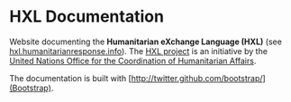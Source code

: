 # HXL Documentation 

Website documenting the **Humanitarian eXchange Language (HXL)** (see [hxl.humanitarianresponse.info](http://hxl.humanitarianresponse.info)). The [HXL project](https://sites.google.com/site/hxlproject/) is an initiative by the [United Nations Office for the Coordination of Humanitarian Affairs](http://unocha.org/).

The documentation is built with [http://twitter.github.com/bootstrap/](Bootstrap).